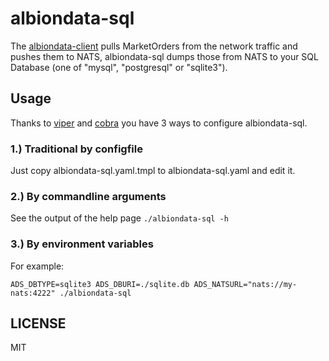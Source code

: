 albiondata-sql
==============

The [albiondata-client](https://github.com/broderickhyman/albiondata-client) pulls MarketOrders from the network traffic
and pushes them to NATS, albiondata-sql dumps those from NATS to your SQL Database (one of "mysql", "postgresql" or "sqlite3").


## Usage

Thanks to [viper](https://github.com/spf13/viper) and [cobra](https://github.com/spf13/cobra) you have 3 ways to configure albiondata-sql.

### 1.) Traditional by configfile 

Just copy albiondata-sql.yaml.tmpl to albiondata-sql.yaml and edit it.

### 2.) By commandline arguments

See the output of the help page ```./albiondata-sql -h```

### 3.) By environment variables

For example:

```
ADS_DBTYPE=sqlite3 ADS_DBURI=./sqlite.db ADS_NATSURL="nats://my-nats:4222" ./albiondata-sql 
```

## LICENSE

MIT
